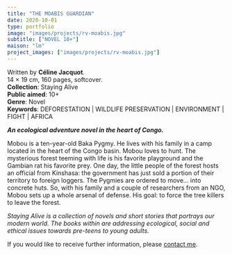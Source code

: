 ```yaml
---
title: "THE MOABIS GUARDIAN"
date: 2020-10-01
type: portfolio
image: "images/projects/rv-moabis.jpg"
subtitle: ["NOVEL 10+"]
maison: "lm"
project_images: ["images/projects/rv-moabis.jpg"]
---
```


Written by **Céline Jacquot**.   
14 × 19 cm, 160 pages, softcover.   
**Collection**: Staying Alive   
**Public aimed**: 10+   
**Genre**: Novel      
**Keywords**: DEFORESTATION | WILDLIFE PRESERVATION | ENVIRONMENT | FIGHT | AFRICA        

 
***An ecological adventure novel in the heart of Congo.***


Mobou is a ten-year-old Baka Pygmy. 
He lives with his family in a camp located in the heart of the Congo basin. 
Mobou loves to hunt. The mysterious forest teeming with life is his favorite playground and the Gambian rat his favorite prey.
One day, the little people of the forest hosts an official from Kinshasa: the government has just sold a portion of their 
territory to foreign loggers. 
The Pygmies are ordered to move... into concrete huts.
So, with his family and a couple of researchers from an NGO, Mobou sets up a whole arsenal of defense.
His goal: to force the tree killers to leave the forest.   



*Staying Alive is a collection of novels and short stories that portrays our modern world.*
*The books within are addressing ecological, social and ethical issues towards pre-teens to young adults.*



If you would like to receive further information, please [contact me](mailto:melanie.guillaumin.edition@gmail.com).


